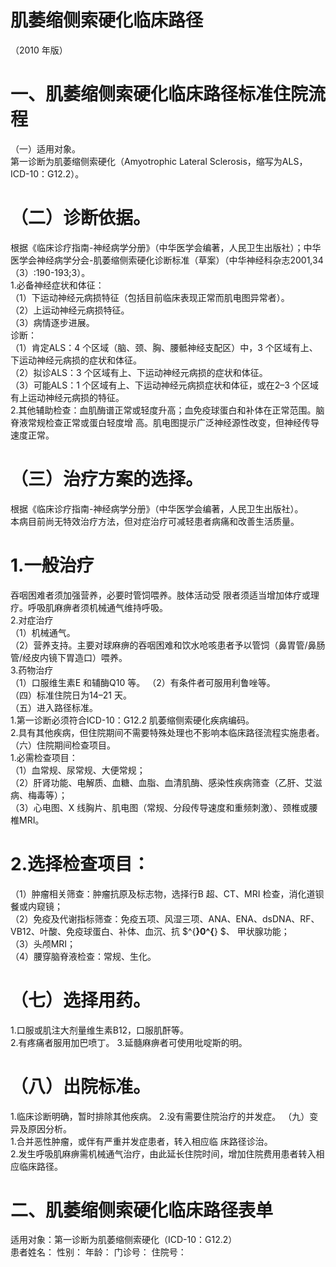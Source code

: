 # 肌萎缩侧索硬化临床路径  
（2010 年版）  
# 一、肌萎缩侧索硬化临床路径标准住院流程  
（一）适用对象。  
第一诊断为肌萎缩侧索硬化（Amyotrophic Lateral Sclerosis，缩写为ALS，ICD-10：G12.2）。  
# （二）诊断依据。  
根据《临床诊疗指南-神经病学分册》（中华医学会编著，人民卫生出版社）；中华医学会神经病学分会-肌萎缩侧索硬化诊断标准（草案）（中华神经科杂志2001,34（3）:190-193;3）。  
1.必备神经症状和体征：  
（1）下运动神经元病损特征（包括目前临床表现正常而肌电图异常者）。  
（2）上运动神经元病损特征。  
（3）病情逐步进展。  
诊断：  
（1）肯定ALS：4 个区域（脑、颈、胸、腰骶神经支配区）中，3 个区域有上、下运动神经元病损的症状和体征。  
（2）拟诊ALS：3 个区域有上、下运动神经元病损的症状和体征。  
（3）可能ALS：1 个区域有上、下运动神经元病损症状和体征，或在2–3 个区域有上运动神经元病损的特征。  
2.其他辅助检查：血肌酶谱正常或轻度升高；血免疫球蛋白和补体在正常范围。脑脊液常规检查正常或蛋白轻度增 高。肌电图提示广泛神经源性改变，但神经传导速度正常。  
# （三）治疗方案的选择。  
根据《临床诊疗指南-神经病学分册》（中华医学会编著，人民卫生出版社）。  
本病目前尚无特效治疗方法，但对症治疗可减轻患者病痛和改善生活质量。  
# 1.一般治疗  
吞咽困难者须加强营养，必要时管饲喂养。肢体活动受 限者须适当增加体疗或理疗。呼吸肌麻痹者须机械通气维持呼吸。  
2.对症治疗  
（1）机械通气。  
（2）营养支持。主要对球麻痹的吞咽困难和饮水呛咳患者予以管饲（鼻胃管/鼻肠管/经皮内镜下胃造口）喂养。  
3.药物治疗  
（1）口服维生素E 和辅酶Q10 等。 （2）有条件者可服用利鲁唑等。  
（四）标准住院日为14–21 天。  
（五）进入路径标准。  
1.第一诊断必须符合ICD-10：G12.2 肌萎缩侧索硬化疾病编码。  
2.具有其他疾病，但住院期间不需要特殊处理也不影响本临床路径流程实施患者。  
（六）住院期间检查项目。  
1.必需检查项目：  
（1）血常规、尿常规、大便常规；  
（2）肝肾功能、电解质、血糖、血脂、血清肌酶、感染性疾病筛查（乙肝、艾滋病、梅毒等）；  
（3）心电图、X 线胸片、肌电图（常规、分段传导速度和重频刺激）、颈椎或腰椎MRI。  
# 2.选择检查项目：  
（1）肿瘤相关筛查：肿瘤抗原及标志物，选择行B 超、CT、MRI 检查，消化道钡餐或内窥镜；  
（2）免疫及代谢指标筛查：免疫五项、风湿三项、ANA、ENA、dsDNA、RF、VB12、叶酸、免疫球蛋白、补体、血沉、抗 $^{**}0^{**} $、 甲状腺功能；  
（3）头颅MRI；  
（4）腰穿脑脊液检查：常规、生化。  
# （七）选择用药。  
1.口服或肌注大剂量维生素B12，口服肌酐等。  
2.有疼痛者服用加巴喷丁。 3.延髓麻痹者可使用吡啶斯的明。  
# （八）出院标准。  
1.临床诊断明确，暂时排除其他疾病。 2.没有需要住院治疗的并发症。 （九）变异及原因分析。  
1.合并恶性肿瘤，或伴有严重并发症患者，转入相应临 床路径诊治。  
2.发生呼吸肌麻痹需机械通气治疗，由此延长住院时间，增加住院费用患者转入相应临床路径。  
# 二、肌萎缩侧索硬化临床路径表单  
适用对象：第一诊断为肌萎缩侧索硬化（ICD-10：G12.2）  
患者姓名：         性别：         年龄：    门诊号：         住院号：  
